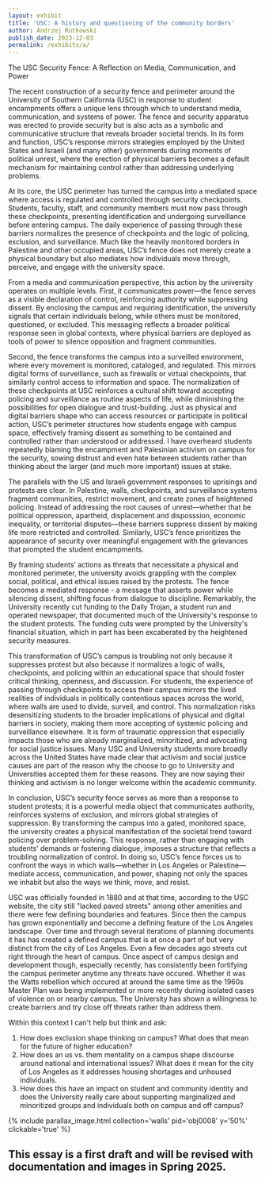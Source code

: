 ```yaml
---
layout: exhibit
title: 'USC: A history and questioning of the community borders'
author: Andrzej Rutkowski
publish_date: 2023-12-03
permalink: /exhibits/a/
---
```


The USC Security Fence: A Reflection on Media, Communication, and Power

The recent construction of a security fence and perimeter around the University of Southern California (USC) in response to student encampments offers a unique lens through which to understand media, communication, and systems of power. The fence and security apparatus was erected to provide security but is also acts as a symbolic and communicative structure that reveals broader societal trends. In its form and function, USC’s response mirrors strategies employed by the United States and Israeli (and many other) governments during moments of political unrest, where the erection of physical barriers becomes a default mechanism for maintaining control rather than addressing underlying problems.

At its core, the USC perimeter has turned the campus into a mediated space where access is regulated and controlled through security checkpoints. Students, faculty, staff, and community members must now pass through these checkpoints, presenting identification and undergoing surveillance before entering campus. The daily experience of passing through these barriers normalizes the presence of checkpoints and the logic of policing, exclusion, and surveillance. Much like the heavily monitored borders in Palestine and other occupied areas, USC’s fence does not merely create a physical boundary but also mediates how individuals move through, perceive, and engage with the university space.

From a media and communication perspective, this action by the university operates on multiple levels. First, it communicates power—the fence serves as a visible declaration of control, reinforcing authority while suppressing dissent. By enclosing the campus and requiring identification, the university signals that certain individuals belong, while others must be monitored, questioned, or excluded. This messaging reflects a broader political response seen in global contexts, where physical barriers are deployed as tools of power to silence opposition and fragment communities.

Second, the fence transforms the campus into a surveilled environment, where every movement is monitored, cataloged, and regulated. This mirrors digital forms of surveillance, such as firewalls or virtual checkpoints, that similarly control access to information and space. The normalization of these checkpoints at USC reinforces a cultural shift toward accepting policing and surveillance as routine aspects of life, while diminishing the possibilities for open dialogue and trust-building. Just as physical and digital barriers shape who can access resources or participate in political action, USC’s perimeter structures how students engage with campus space, effectively framing dissent as something to be contained and controlled rather than understood or addressed. I have overheard students repeatedly blaming the encampment and Palesinian activism on campus for the security, sowing distrust and even hate between students rather than thinking about the larger (and much more important) issues at stake.

The parallels with the US and Israeli government responses to uprisings and protests are clear. In Palestine, walls, checkpoints, and surveillance systems fragment communities, restrict movement, and create zones of heightened policing. Instead of addressing the root causes of unrest—whether that be political oppression, apartheid, displacement and disposssion, economic inequality, or territorial disputes—these barriers suppress dissent by making life more restricted and controlled. Similarly, USC’s fence prioritizes the appearance of security over meaningful engagement with the grievances that prompted the student encampments.

By framing students’ actions as threats that necessitate a physical and monitored perimeter, the university avoids grappling with the complex social, political, and ethical issues raised by the protests. The fence becomes a mediated response - a message that asserts power while silencing dissent, shifting focus from dialogue to discipline. Remarkably, the University recently cut funding to the Daily Trojan, a student run and operated newspaper, that documented much of the University's response to the student protests. The funding cuts were prompted by the University's financial situation, which in part has been excaberated by the heightened security measures. 

This transformation of USC’s campus is troubling not only because it suppresses protest but also because it normalizes a logic of walls, checkpoints, and policing within an educational space that should foster critical thinking, openness, and discussion. For students, the experience of passing through checkpoints to access their campus mirrors the lived realities of individuals in politically contentious spaces across the world, where walls are used to divide, surveil, and control. This normalization risks desensitizing students to the broader implications of physical and digital barriers in society, making them more accepting of systemic policing and surveillance elsewhere. It is form of traumatic oppression that especially impacts those who are already marginalized, minoritized, and advocating for social justice issues. Many USC and University students more broadly across the United States have made clear that activism and social justice causes are part of the reason why the choose to go to University and Universities accepted them for these reasons. They are now saying their thinking and activism is no longer welcome within the academic community.

In conclusion, USC’s security fence serves as more than a response to student protests; it is a powerful media object that communicates authority, reinforces systems of exclusion, and mirrors global strategies of suppression. By transforming the campus into a gated, monitored space, the university creates a physical manifestation of the societal trend toward policing over problem-solving. This response, rather than engaging with students’ demands or fostering dialogue, imposes a structure that reflects a troubling normalization of control. In doing so, USC’s fence forces us to confront the ways in which walls—whether in Los Angeles or Palestine—mediate access, communication, and power, shaping not only the spaces we inhabit but also the ways we think, move, and resist.

USC was officially founded in 1880 and at that time, according to the USC website, the city still "lacked paved streets" among other amenities and there were few defining boundaries and features. Since then the campus has grown exponentially and become a defining feature of the Los Angeles landscape. Over time and through several iterations of planning documents it has has created a defined campus that is at once a part of but very distinct from the city of Los Angeles. Even a few decades ago streets cut right through the heart of campus. Once aspect of campus design and development though, especially recently, has consistently been fortifying the campus perimeter anytime any threats have occured. Whether it was the Watts rebellion which occured at around the same time as the 1960s Master Plan was being implemented or more recently during isolated cases of violence on or nearby campus. The University has shown a willingness to create barriers and try close off threats rather than address them.

Within this context I can't help but think and ask:

1. How does exclusion shape thinking on campus? What does that mean for the future of higher education?
2. How does an us vs. them mentality on a campus shape discourse around national and international issues? What does it mean for the city of Los Angeles as it addresses housing shortages and unhoused individuals. 
3. How does this have an impact on student and community identity and does the University really care about supporting marginalized and minoritized groups and individuals both on campus and off campus?



{% include parallax_image.html collection='walls' pid='obj0008' y='50%' clickable='true' %}

This essay is a first draft and will be revised with documentation and images in Spring 2025. 
---


